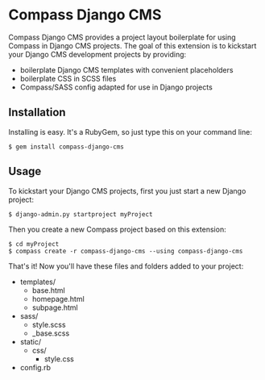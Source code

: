 Compass Django CMS
==================

Compass Django CMS provides a project layout boilerplate for using Compass in Django CMS projects. The goal of this extension is to kickstart your Django CMS development projects by providing:

- boilerplate Django CMS templates with convenient placeholders
- boilerplate CSS in SCSS files
- Compass/SASS config adapted for use in Django projects

Installation
------------

Installing is easy. It's a RubyGem, so just type this on your command line:

    $ gem install compass-django-cms

Usage
-----

To kickstart your Django CMS projects, first you just start a new Django project:

    $ django-admin.py startproject myProject

Then you create a new Compass project based on this extension:

    $ cd myProject
    $ compass create -r compass-django-cms --using compass-django-cms

That's it! Now you'll have these files and folders added to your project:

- templates/
    - base.html
    - homepage.html
    - subpage.html
- sass/
    - style.scss
    - _base.scss
- static/
    - css/
        - style.css
- config.rb